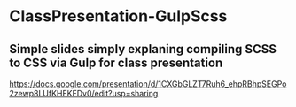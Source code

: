 # ClassPresentation-GulpScss

## Simple slides simply explaning compiling SCSS to CSS via Gulp for class presentation 

<https://docs.google.com/presentation/d/1CXGbGLZT7Ruh6_ehpRBhpSEGPo2zewp8LUfKHFKFDv0/edit?usp=sharing>
